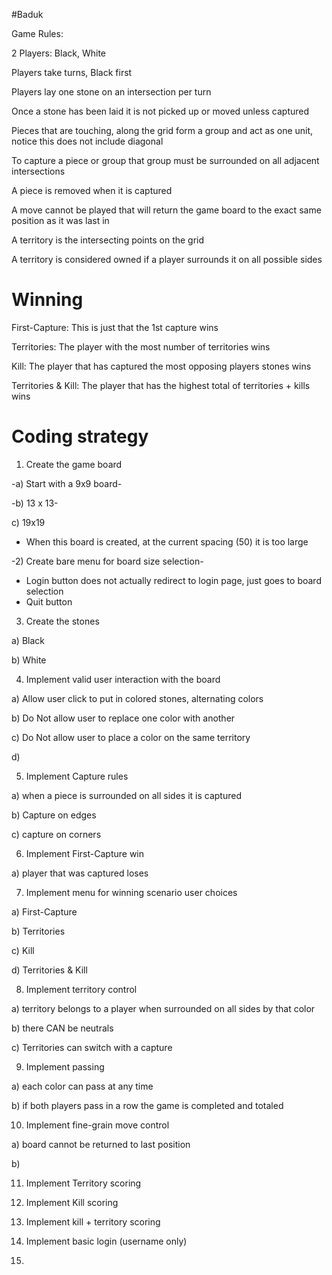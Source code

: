 #Baduk

Game Rules:

2 Players: Black, White

Players take turns, Black first

Players lay one stone on an intersection per turn

Once a stone has been laid it is not picked up or moved unless captured

Pieces that are touching, along the grid form a group and act as one unit, notice this does not include diagonal

To capture a piece or group that group must be surrounded on all adjacent intersections

A piece is removed when it is captured

A move cannot be played that will return the game board to the exact same position as it was last in

A territory is the intersecting points on the grid

A territory is considered owned if a player surrounds it on all possible sides

# Winning
First-Capture: This is just that the 1st capture wins

Territories: The player with the most number of territories wins

Kill: The player that has captured the most opposing players stones wins

Territories & Kill: The player that has the highest total of territories + kills wins


# Coding strategy
1) Create the game board

-a) Start with a 9x9 board-

-b) 13 x 13-

c) 19x19

- When this board is created, at the current spacing (50) it is too large


-2) Create bare menu for board size selection-

- Login button
does not actually redirect to login page, just goes to board selection
- Quit button


3) Create the stones

a) Black

b) White


4) Implement valid user interaction with the board

a) Allow user click to put in colored stones, alternating colors

b) Do Not allow user to replace one color with another

c) Do Not allow user to place a color on the same territory

d) 


5) Implement Capture rules

a) when a piece is surrounded on all sides it is captured

b) Capture on edges

c) capture on corners


6) Implement First-Capture win

a) player that was captured loses


7) Implement menu for winning scenario user choices

a) First-Capture

b) Territories

c) Kill

d) Territories & Kill


8) Implement territory control

a) territory belongs to a player when surrounded on all sides by that color

b) there CAN be neutrals

c) Territories can switch with a capture


9) Implement passing

a) each color can pass at any time

b) if both players pass in a row the game is completed and totaled


10) Implement fine-grain move control

a) board cannot be returned to last position

b) 


11) Implement Territory scoring

12) Implement Kill scoring

13) Implement kill + territory scoring

14) Implement basic login (username only)

15) 
